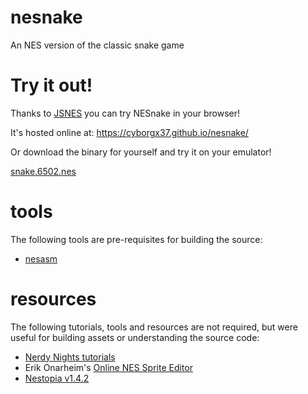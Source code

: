 # nesnake
An NES version of the classic snake game

# Try it out!
Thanks to [JSNES](https://github.com/bfirsh/jsnes) you can try NESnake in your browser!

It's hosted online at: https://cyborgx37.github.io/nesnake/

Or download the binary for yourself and try it on your emulator!

[snake.6502.nes](/bin/snake.6502.nes)

# tools
The following tools are pre-requisites for building the source:

* [nesasm](https://github.com/camsaul/nesasm)

# resources
The following tutorials, tools and resources are not required, but were useful for building assets or understanding the source code:

* [Nerdy Nights tutorials](http://nintendoage.com/auth/forum/messageview.cfm?catid=22&threadid=7155)
* Erik Onarheim's [Online NES Sprite Editor](https://erikonarheim.com/NES-Sprite-Editor/)
* [Nestopia v1.4.2](https://www.bannister.org/software/nestopia.htm)